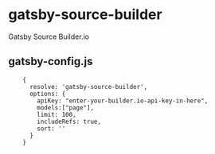 # gatsby-source-builder
Gatsby Source Builder.io

## gatsby-config.js
```
    {
      resolve: 'gatsby-source-builder',
      options: {
        apiKey: "enter-your-builder.io-api-key-in-here",
        models:["page"],
        limit: 100,
        includeRefs: true,
        sort: ''
      }
    }
```